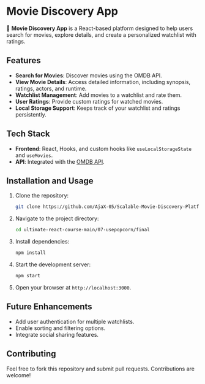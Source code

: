 
# Movie Discovery App

🍿 **Movie Discovery App** is a React-based platform designed to help users search for movies, explore details, and create a personalized watchlist with ratings.

## Features
- **Search for Movies**: Discover movies using the OMDB API.
- **View Movie Details**: Access detailed information, including synopsis, ratings, actors, and runtime.
- **Watchlist Management**: Add movies to a watchlist and rate them.
- **User Ratings**: Provide custom ratings for watched movies.
- **Local Storage Support**: Keeps track of your watchlist and ratings persistently.

## Tech Stack
- **Frontend**: React, Hooks, and custom hooks like `useLocalStorageState` and `useMovies`.
- **API**: Integrated with the [OMDB API](http://www.omdbapi.com/).

## Installation and Usage
1. Clone the repository:
   ```bash
   git clone https://github.com/AjaX-05/Scalable-Movie-Discovery-Platform.git
   ```
2. Navigate to the project directory:
   ```bash
   cd ultimate-react-course-main/07-usepopcorn/final
   ```
3. Install dependencies:
   ```bash
   npm install
   ```
4. Start the development server:
   ```bash
   npm start
   ```
5. Open your browser at `http://localhost:3000`.

## Future Enhancements
- Add user authentication for multiple watchlists.
- Enable sorting and filtering options.
- Integrate social sharing features.

## Contributing
Feel free to fork this repository and submit pull requests. Contributions are welcome!

